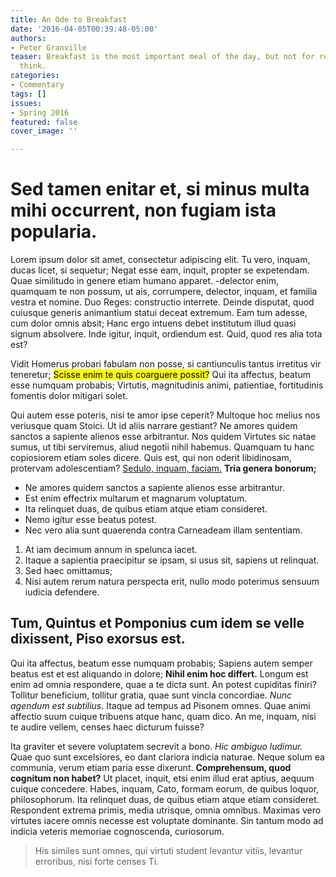 ```yaml
---
title: An Ode to Breakfast
date: '2016-04-05T00:39:48-05:00'
authors:
- Peter Granville
teaser: Breakfast is the most important meal of the day, but not for reasons you might
  think.
categories:
- Commentary
tags: []
issues:
- Spring 2016
featured: false
cover_image: ''

---
```

<h1>Sed tamen enitar et, si minus multa mihi occurrent, non fugiam ista popularia.</h1>

<p>Lorem ipsum dolor sit amet, consectetur adipiscing elit. Tu vero, inquam, ducas licet, si sequetur; Negat esse eam, inquit, propter se expetendam. Quae similitudo in genere etiam humano apparet. -delector enim, quamquam te non possum, ut ais, corrumpere, delector, inquam, et familia vestra et nomine. Duo Reges: constructio interrete. Deinde disputat, quod cuiusque generis animantium statui deceat extremum. Eam tum adesse, cum dolor omnis absit; Hanc ergo intuens debet institutum illud quasi signum absolvere. Inde igitur, inquit, ordiendum est. Quid, quod res alia tota est? </p>

<p>Vidit Homerus probari fabulam non posse, si cantiunculis tantus irretitus vir teneretur; <mark>Scisse enim te quis coarguere possit?</mark> Qui ita affectus, beatum esse numquam probabis; Virtutis, magnitudinis animi, patientiae, fortitudinis fomentis dolor mitigari solet. </p>

<p>Qui autem esse poteris, nisi te amor ipse ceperit? Multoque hoc melius nos veriusque quam Stoici. Ut id aliis narrare gestiant? Ne amores quidem sanctos a sapiente alienos esse arbitrantur. Nos quidem Virtutes sic natae sumus, ut tibi serviremus, aliud negotii nihil habemus. Quamquam tu hanc copiosiorem etiam soles dicere. Quis est, qui non oderit libidinosam, protervam adolescentiam? <a href='http://loripsum.net/' target='_blank'>Sedulo, inquam, faciam.</a> <b>Tria genera bonorum;</b> </p>

<ul>
	<li>Ne amores quidem sanctos a sapiente alienos esse arbitrantur.</li>
	<li>Est enim effectrix multarum et magnarum voluptatum.</li>
	<li>Ita relinquet duas, de quibus etiam atque etiam consideret.</li>
	<li>Nemo igitur esse beatus potest.</li>
	<li>Nec vero alia sunt quaerenda contra Carneadeam illam sententiam.</li>
</ul>


<ol>
	<li>At iam decimum annum in spelunca iacet.</li>
	<li>Itaque a sapientia praecipitur se ipsam, si usus sit, sapiens ut relinquat.</li>
	<li>Sed haec omittamus;</li>
	<li>Nisi autem rerum natura perspecta erit, nullo modo poterimus sensuum iudicia defendere.</li>
</ol>


<h2>Tum, Quintus et Pomponius cum idem se velle dixissent, Piso exorsus est.</h2>

<p>Qui ita affectus, beatum esse numquam probabis; Sapiens autem semper beatus est et est aliquando in dolore; <b>Nihil enim hoc differt.</b> Longum est enim ad omnia respondere, quae a te dicta sunt. An potest cupiditas finiri? Tollitur beneficium, tollitur gratia, quae sunt vincla concordiae. <i>Nunc agendum est subtilius.</i> Itaque ad tempus ad Pisonem omnes. Quae animi affectio suum cuique tribuens atque hanc, quam dico. An me, inquam, nisi te audire vellem, censes haec dicturum fuisse? </p>

<p>Ita graviter et severe voluptatem secrevit a bono. <i>Hic ambiguo ludimur.</i> Quae quo sunt excelsiores, eo dant clariora indicia naturae. Neque solum ea communia, verum etiam paria esse dixerunt. <b>Comprehensum, quod cognitum non habet?</b> Ut placet, inquit, etsi enim illud erat aptius, aequum cuique concedere. Habes, inquam, Cato, formam eorum, de quibus loquor, philosophorum. Ita relinquet duas, de quibus etiam atque etiam consideret. Respondent extrema primis, media utrisque, omnia omnibus. Maximas vero virtutes iacere omnis necesse est voluptate dominante. Sin tantum modo ad indicia veteris memoriae cognoscenda, curiosorum. </p>

<blockquote cite='http://loripsum.net'>
	His similes sunt omnes, qui virtuti student levantur vitiis, levantur erroribus, nisi forte censes Ti.
</blockquote>
